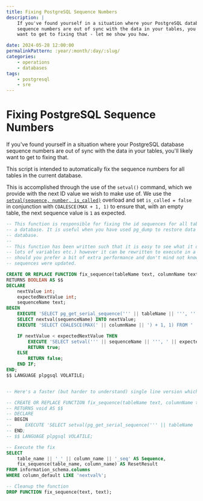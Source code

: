 ```yaml
---
title: Fixing PostgreSQL Sequence Numbers
description: |
    If you've found yourself in a situation where your PostgreSQL database
    sequence numbers are out of sync with the data in your tables, you'll likely
    want to get to fixing that - let me show you how.

date: 2024-05-28 12:00:00
permalinkPattern: :year/:month/:day/:slug/
categories:
    - operations
    - databases
tags:
    - postgresql
    - sre
---
```


# Fixing PostgreSQL Sequence Numbers
If you've found yourself in a situation where your PostgreSQL database
sequence numbers are out of sync with the data in your tables, you'll likely
want to get to fixing that.

This script is intended to automatically fix the sequence numbers for all tables in the current database.

<!-- more -->

This is accomplished through the use of the `setval()` command, which we provide with the next ID value we wish to make use of.
We use the [`setval(sequence, number, is_called)`](https://www.postgresql.org/docs/8.2/static/functions-sequence.html) overload
and set `is_called = false` in conjunction with `COALESCE(MAX + 1, 1)` to ensure that, with an empty table, the next sequence
value is `1` as expected.

```sql
-- This function is responsible for fixing the id sequences for all tables in
-- a database. It is useful when you have used pg_dump to restore data from another
-- database.
--
-- This function has been written such that it is easy to see what it does (i.e.
-- lots of variables etc.) however it can be rewritten to execute in a single line
-- should you prefer a bit of extra performance and don't mind not knowing which
-- sequences were updated.

CREATE OR REPLACE FUNCTION fix_sequence(tableName text, columnName text)
RETURNS BOOLEAN AS $$
DECLARE
    nextValue int;
    expectedNextValue int;
    sequenceName text;
BEGIN
    EXECUTE 'SELECT pg_get_serial_sequence(''' || tableName || ''', ''' || columnName || ''')' INTO sequenceName;
    SELECT nextval(sequenceName) INTO nextValue;
    EXECUTE 'SELECT COALESCE(MAX(' || columnName || ') + 1, 1) FROM ' || tableName INTO expectedNextValue;

    IF nextValue < expectedNextValue THEN
        EXECUTE 'SELECT setval(''' || sequenceName || ''', ' || expectedNextValue || ', false)';
        RETURN true;
    ELSE
        RETURN false;
    END IF;
END;
$$ LANGUAGE plpgsql VOLATILE;


-- Here's a faster (but harder to understand) single line version which you can use instead, if you wish.

-- CREATE OR REPLACE FUNCTION fix_sequence(tableName text, columnName text)
-- RETURNS void AS $$
-- DECLARE
-- BEGIN
--     EXECUTE 'SELECT setval(pg_get_serial_sequence(''' || tableName || ''', ''' || columnName || '''), (SELECT COALESCE (MAX(' || columnName || ') + 1, 1) FROM ' || tableName || '), false)';
-- END;
-- $$ LANGUAGE plpgsql VOLATILE;

-- Execute the fix
SELECT
    table_name || '_' || column_name || '_seq' AS Sequence,
    fix_sequence(table_name, column_name) AS ResetResult
FROM information_schema.columns
WHERE column_default LIKE 'nextval%';

-- Cleanup the function
DROP FUNCTION fix_sequence(text, text);
```
